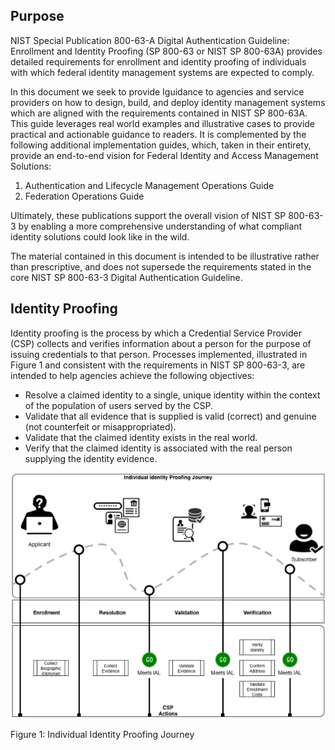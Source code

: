 ## Purpose

NIST Special Publication 800-63-A Digital Authentication Guideline: Enrollment and Identity Proofing (SP 800-63 or NIST SP 800-63A) provides detailed requirements for enrollment and identity proofing of individuals with which federal identity management systems are expected to comply.

In this document we seek to provide Iguidance to agencies and service providers on how to design, build, and deploy identity management systems which are aligned with the requirements contained in NIST SP 800-63A. This guide leverages real world examples and illustrative cases to provide practical and actionable guidance to readers. It is complemented by the following additional implementation guides, which, taken in their entirety, provide an end-to-end vision for Federal Identity and Access Management Solutions:

1. Authentication and Lifecycle Management Operations Guide
1. Federation Operations Guide

Ultimately, these publications support the overall vision of NIST SP 800-63-3 by enabling a more comprehensive understanding of what compliant identity solutions could look like in the wild.

The material contained in this document is intended to be illustrative rather than prescriptive, and does not supersede the requirements stated in the core NIST SP 800-63-3 Digital Authentication Guideline. 

## Identity Proofing

Identity proofing is the process by which a Credential Service Provider (CSP) collects and verifies information about a person for the purpose of issuing credentials to that person. Processes implemented, illustrated in Figure 1 and consistent with the requirements in NIST SP 800-63-3, are intended to help agencies achieve the following objectives:

- Resolve a claimed identity to a single, unique identity within the context of the population of users served by the CSP.
- Validate that all evidence that is supplied is valid (correct) and genuine (not counterfeit or misappropriated).
- Validate that the claimed identity exists in the real world.
- Verify that the claimed identity is associated with the real person supplying the identity evidence.
  
![Figure 1: Individual Identity Proofing Journey](figure-1-individual-identity-proofing-journey.png)

Figure 1: Individual Identity Proofing Journey
